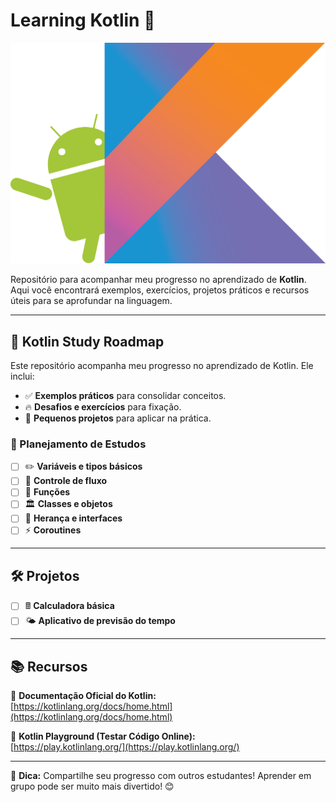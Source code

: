 # Learning Kotlin 🚀

![Kotlin Logo](./assets/kotlin-logo.png)

Repositório para acompanhar meu progresso no aprendizado de **Kotlin**. Aqui você encontrará exemplos, exercícios, projetos práticos e recursos úteis para se aprofundar na linguagem.

---

## 🌟 Kotlin Study Roadmap

Este repositório acompanha meu progresso no aprendizado de Kotlin. Ele inclui:
- ✅ **Exemplos práticos** para consolidar conceitos.
- 🔥 **Desafios e exercícios** para fixação.
- 📂 **Pequenos projetos** para aplicar na prática.

### 📅 Planejamento de Estudos
- [ ] ✏️ **Variáveis e tipos básicos**
- [ ] 🔁 **Controle de fluxo**
- [ ] 🔧 **Funções**
- [ ] 🏛️ **Classes e objetos**
- [ ] 🧬 **Herança e interfaces**
- [ ] ⚡ **Coroutines**

---

## 🛠️ Projetos

- [ ] 🖩 **Calculadora básica**  
- [ ] 🌤️ **Aplicativo de previsão do tempo**

---

## 📚 Recursos

🔗 **Documentação Oficial do Kotlin:**  
[https://kotlinlang.org/docs/home.html](https://kotlinlang.org/docs/home.html)

🔗 **Kotlin Playground (Testar Código Online):**  
[https://play.kotlinlang.org/](https://play.kotlinlang.org/)

---

📢 **Dica:** Compartilhe seu progresso com outros estudantes! Aprender em grupo pode ser muito mais divertido! 😊

